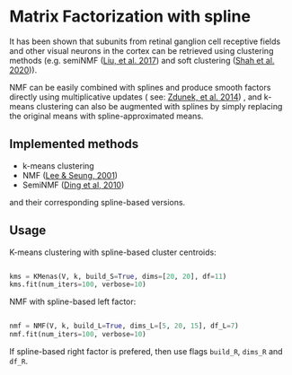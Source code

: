 # Matrix Factorization with spline

It has been shown that subunits from retinal ganglion cell receptive fields and other visual neurons in the cortex can
be retrieved using clustering methods (e.g.
semiNMF ([Liu, et al. 2017](https://www.nature.com/articles/s41467-017-00156-9)) and soft
clustering ([Shah et al. 2020](https://elifesciences.org/articles/45743))).

NMF can be easily combined with splines and produce smooth factors directly using multiplicative updates (
see: [Zdunek, et al. 2014](https://www.researchgate.net/profile/Rafal_Zdunek2/publication/274899525_B-Spline_Smoothing_of_Feature_Vectors_in_Nonnegative_Matrix_Factorization/links/553156010cf2f2a588ad4947/B-Spline-Smoothing-of-Feature-Vectors-in-Nonnegative-Matrix-Factorization.pdf))
, and k-means clustering can also be augmented with splines by simply replacing the original means with
spline-approximated means.

## Implemented methods

* k-means clustering
* NMF ([Lee & Seung, 2001](https://papers.nips.cc/paper/1861-algorithms-for-non-negative-matrix-factorization.pdf))
* SemiNMF ([Ding et al, 2010](https://people.eecs.berkeley.edu/~jordan/papers/ding-li-jordan-pami.pdf))

and their corresponding spline-based versions.

## Usage

K-means clustering with spline-based cluster centroids:

```python

kms = KMenas(V, k, build_S=True, dims=[20, 20], df=11)
kms.fit(num_iters=100, verbose=10)

```

NMF with spline-based left factor:

```python

nmf = NMF(V, k, build_L=True, dims_L=[5, 20, 15], df_L=7)
nmf.fit(num_iters=100, verbose=10)

```

If spline-based right factor is prefered, then use flags `build_R`, `dims_R` and `df_R`. 
